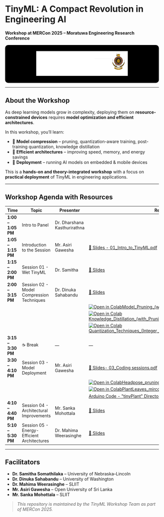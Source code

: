 # TinyML: A Compact Revolution in Engineering AI  
**Workshop at MERCon 2025 – Moratuwa Engineering Research Conference**  

<div style="background-color: black; padding: 20px; text-align: center; border-radius: 10px;">
  <img src="images/logo2025.png" alt="MERCon Logo" style="max-width: 300px;">
</div>

---

## About the Workshop  
As deep learning models grow in complexity, deploying them on **resource-constrained devices** requires **model optimization and efficient architectures**.  

In this workshop, you’ll learn:  
- 🔹 **Model compression** – pruning, quantization-aware training, post-training quantization, knowledge distillation  
- 🔹 **Efficient architectures** – improving speed, memory, and energy savings  
- 🔹 **Deployment** – running AI models on embedded & mobile devices  

This is a **hands-on and theory-integrated workshop** with a focus on **practical deployment** of TinyML in engineering applications.  

---

## Workshop Agenda with Resources  
| Time | Topic | Presenter | Resources |
|------|-------|-----------|-----------|
| **1:00 – 1:05 PM** | Intro to Panel | Dr. Dharshana Kasthurirathna |  |
| **1:05 – 1:15 PM** | Introduction to the Session | Mr. Asiri Gawesha | [📄 Slides - 01_Intro_to_TinyML.pdf](01_Intro_to_TinyML.pdf) |
| **1:15 – 2:00 PM** | Session 01 - Wet TinyML | Dr. Samitha | [📄 Slides](01_Intro_to_TinyML/slides/) |
| **2:00 – 3:15 PM** |Session 02 - Model Compression Techniques | Dr. Dinuka Sahabandu| [📄 Slides](02_Model_Compression_slides/) |
||||[![Open in Colab](https://colab.research.google.com/assets/colab-badge.svg)Model_Pruning_(with_Quantization)_Student](https://colab.research.google.com/drive/1UMizpplQuarZJ0bvShieTHLQntN7lIrB?usp=sharing)|
||||[![Open in Colab](https://colab.research.google.com/assets/colab-badge.svg)Knowledge_Distillation_(with_Pruning_and_Quantization)_Student](https://colab.research.google.com/drive/187Hk72vvGGGPz1qfmXwtJAd9bM-qflX9?usp=sharing)|
||||[![Open in Colab](https://colab.research.google.com/assets/colab-badge.svg)Quantization_Techniques_(Integer,_Dynamic_Range,_and_Float_16)_Student](https://colab.research.google.com/drive/1WILvGD6VBysdsGTULz3eIpv6lwOQkgBb?usp=sharing)|
| **3:15 – 3:30 PM** | ☕ Break | — | — |
| **3:30 – 4:10 PM** |Session 03 - Model Deployment | Mr. Asiri Gawesha | [📄 Slides- 03_Coding sessions.pdf](03_Coding_session.pdf) |
||||[![Open in Colab](https://colab.research.google.com/assets/colab-badge.svg)Headpose_pruning_quantization](https://colab.research.google.com/drive/10ASWBRY6BBQeoAljPHhPU5IjfqFX4pUI?usp=sharing)|
||||[![Open in Colab](https://colab.research.google.com/assets/colab-badge.svg)PlantLeaves_mirco](https://colab.research.google.com/drive/1tYySJEYomYnqsYnt4F30ZaZTin4hB1n4?usp=sharing)|
|||| [Arduino Code - "tinyPlant" Directory](tinyPLant)|
| **4:10 – 4:40 PM** | Session 04 - Architectural Improvements | Mr. Sanka Mohottala | [📄 Slides](04_Architectural_Improvements/slides/) |
| **5:10 – 5:30 PM** | Session 05 - Energy-Efficient Architectures | Dr. Mahima Weerasinghe| [📄 Slides](06_Energy_Efficient_Architectures/slides/) |

<!-- ---

## 📱 Interactive Resources  
- **Google Colab** – Instant cloud execution of coding exercises (no local setup)  
- **TFLite Models** – Deploy models on microcontrollers and mobile devices   -->

---

## Facilitators  
- **Dr. Samitha Somathilaka** – University of Nebraska–Lincoln  
- **Dr. Dinuka Sahabandu** – University of Washington  
- **Dr. Mahima Weerasinghe** – SLIIT  
- **Mr. Asiri Gawesha** – Open University of Sri Lanka
- **Mr. Sanka Mohottala** – SLIIT  


>  *This repository is maintained by the TinyML Workshop Team as part of MERCon 2025.*
